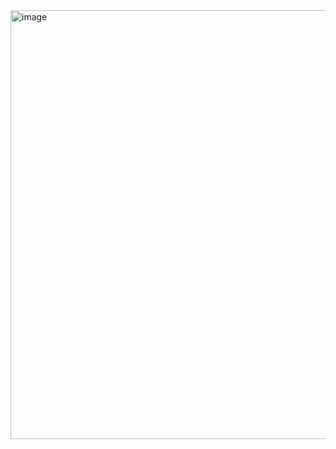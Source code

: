<img width="686" alt="image" src="https://github.com/user-attachments/assets/d3a2252b-91e8-4943-86e6-6fe5ae65753d" />
